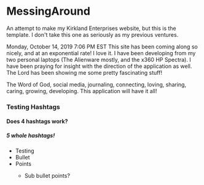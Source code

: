 # MessingAround
An attempt to make my Kirkland Enterprises website, but this is the template. I don't take this one as seriously as my previous ventures.

Monday, October 14, 2019 7:06 PM EST
This site has been coming along so nicely, and at an exponential rate! I love it. I have been developing from my two personal laptops (The
Alienware mostly, and the x360 HP Spectra). I have been praying for insight with the direction of the application as well. The Lord has
been showing me some pretty fascinating stuff!

The Word of God, social media, journaling, connecting, loving, sharing, caring, growing, developing. This application will have it all!

### Testing Hashtags
#### Does 4 hashtags work?
##### 5 whole hashtags!
<ul>
  <li>Testing</li>
  <li>Bullet</li>
  <li>Points</li>
  <ul>
  <li>Sub bullet points?</li>
  </ul>
</ul>

